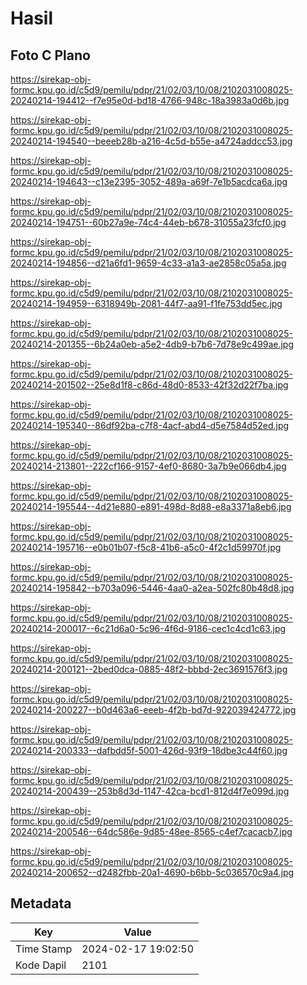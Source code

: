 # Hasil

## Foto C Plano

https://sirekap-obj-formc.kpu.go.id/c5d9/pemilu/pdpr/21/02/03/10/08/2102031008025-20240214-194412--f7e95e0d-bd18-4766-948c-18a3983a0d6b.jpg

https://sirekap-obj-formc.kpu.go.id/c5d9/pemilu/pdpr/21/02/03/10/08/2102031008025-20240214-194540--beeeb28b-a216-4c5d-b55e-a4724addcc53.jpg

https://sirekap-obj-formc.kpu.go.id/c5d9/pemilu/pdpr/21/02/03/10/08/2102031008025-20240214-194643--c13e2395-3052-489a-a69f-7e1b5acdca6a.jpg

https://sirekap-obj-formc.kpu.go.id/c5d9/pemilu/pdpr/21/02/03/10/08/2102031008025-20240214-194751--60b27a9e-74c4-44eb-b678-31055a23fcf0.jpg

https://sirekap-obj-formc.kpu.go.id/c5d9/pemilu/pdpr/21/02/03/10/08/2102031008025-20240214-194856--d21a6fd1-9659-4c33-a1a3-ae2858c05a5a.jpg

https://sirekap-obj-formc.kpu.go.id/c5d9/pemilu/pdpr/21/02/03/10/08/2102031008025-20240214-194959--6318949b-2081-44f7-aa91-f1fe753dd5ec.jpg

https://sirekap-obj-formc.kpu.go.id/c5d9/pemilu/pdpr/21/02/03/10/08/2102031008025-20240214-201355--6b24a0eb-a5e2-4db9-b7b6-7d78e9c499ae.jpg

https://sirekap-obj-formc.kpu.go.id/c5d9/pemilu/pdpr/21/02/03/10/08/2102031008025-20240214-201502--25e8d1f8-c86d-48d0-8533-42f32d22f7ba.jpg

https://sirekap-obj-formc.kpu.go.id/c5d9/pemilu/pdpr/21/02/03/10/08/2102031008025-20240214-195340--86df92ba-c7f8-4acf-abd4-d5e7584d52ed.jpg

https://sirekap-obj-formc.kpu.go.id/c5d9/pemilu/pdpr/21/02/03/10/08/2102031008025-20240214-213801--222cf166-9157-4ef0-8680-3a7b9e066db4.jpg

https://sirekap-obj-formc.kpu.go.id/c5d9/pemilu/pdpr/21/02/03/10/08/2102031008025-20240214-195544--4d21e880-e891-498d-8d88-e8a3371a8eb6.jpg

https://sirekap-obj-formc.kpu.go.id/c5d9/pemilu/pdpr/21/02/03/10/08/2102031008025-20240214-195716--e0b01b07-f5c8-41b6-a5c0-4f2c1d59970f.jpg

https://sirekap-obj-formc.kpu.go.id/c5d9/pemilu/pdpr/21/02/03/10/08/2102031008025-20240214-195842--b703a096-5446-4aa0-a2ea-502fc80b48d8.jpg

https://sirekap-obj-formc.kpu.go.id/c5d9/pemilu/pdpr/21/02/03/10/08/2102031008025-20240214-200017--6c21d6a0-5c96-4f6d-9186-cec1c4cd1c63.jpg

https://sirekap-obj-formc.kpu.go.id/c5d9/pemilu/pdpr/21/02/03/10/08/2102031008025-20240214-200121--2bed0dca-0885-48f2-bbbd-2ec3691576f3.jpg

https://sirekap-obj-formc.kpu.go.id/c5d9/pemilu/pdpr/21/02/03/10/08/2102031008025-20240214-200227--b0d463a6-eeeb-4f2b-bd7d-922039424772.jpg

https://sirekap-obj-formc.kpu.go.id/c5d9/pemilu/pdpr/21/02/03/10/08/2102031008025-20240214-200333--dafbdd5f-5001-426d-93f9-18dbe3c44f60.jpg

https://sirekap-obj-formc.kpu.go.id/c5d9/pemilu/pdpr/21/02/03/10/08/2102031008025-20240214-200439--253b8d3d-1147-42ca-bcd1-812d4f7e099d.jpg

https://sirekap-obj-formc.kpu.go.id/c5d9/pemilu/pdpr/21/02/03/10/08/2102031008025-20240214-200546--64dc586e-9d85-48ee-8565-c4ef7cacacb7.jpg

https://sirekap-obj-formc.kpu.go.id/c5d9/pemilu/pdpr/21/02/03/10/08/2102031008025-20240214-200652--d2482fbb-20a1-4690-b6bb-5c036570c9a4.jpg


## Metadata

| Key        | Value               |
| ---------- | ------------------- |
| Time Stamp | 2024-02-17 19:02:50 |
| Kode Dapil | 2101                |



